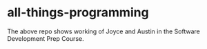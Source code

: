 # all-things-programming

The above repo shows working of Joyce and Austin in the Software Development Prep Course.
